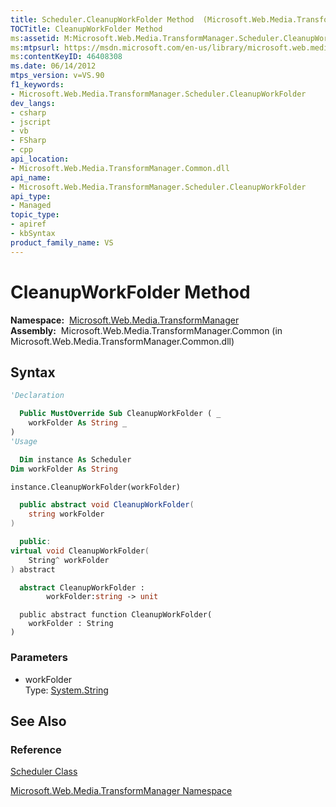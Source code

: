 ```yaml
---
title: Scheduler.CleanupWorkFolder Method  (Microsoft.Web.Media.TransformManager)
TOCTitle: CleanupWorkFolder Method
ms:assetid: M:Microsoft.Web.Media.TransformManager.Scheduler.CleanupWorkFolder(System.String)
ms:mtpsurl: https://msdn.microsoft.com/en-us/library/microsoft.web.media.transformmanager.scheduler.cleanupworkfolder(v=VS.90)
ms:contentKeyID: 46408308
ms.date: 06/14/2012
mtps_version: v=VS.90
f1_keywords:
- Microsoft.Web.Media.TransformManager.Scheduler.CleanupWorkFolder
dev_langs:
- csharp
- jscript
- vb
- FSharp
- cpp
api_location:
- Microsoft.Web.Media.TransformManager.Common.dll
api_name:
- Microsoft.Web.Media.TransformManager.Scheduler.CleanupWorkFolder
api_type:
- Managed
topic_type:
- apiref
- kbSyntax
product_family_name: VS
---
```


# CleanupWorkFolder Method

**Namespace:**  [Microsoft.Web.Media.TransformManager](microsoft-web-media-transformmanager-namespace.md)  
**Assembly:**  Microsoft.Web.Media.TransformManager.Common (in Microsoft.Web.Media.TransformManager.Common.dll)

## Syntax

```vb
'Declaration

  Public MustOverride Sub CleanupWorkFolder ( _
    workFolder As String _
)
'Usage

  Dim instance As Scheduler
Dim workFolder As String

instance.CleanupWorkFolder(workFolder)
```

```csharp
  public abstract void CleanupWorkFolder(
    string workFolder
)
```

```cpp
  public:
virtual void CleanupWorkFolder(
    String^ workFolder
) abstract
```

``` fsharp
  abstract CleanupWorkFolder : 
        workFolder:string -> unit 
```

```jscript
  public abstract function CleanupWorkFolder(
    workFolder : String
)
```

### Parameters

  - workFolder  
    Type: [System.String](https://msdn.microsoft.com/library/s1wwdcbf)  

## See Also

### Reference

[Scheduler Class](scheduler-class-microsoft-web-media-transformmanager.md)

[Microsoft.Web.Media.TransformManager Namespace](microsoft-web-media-transformmanager-namespace.md)

